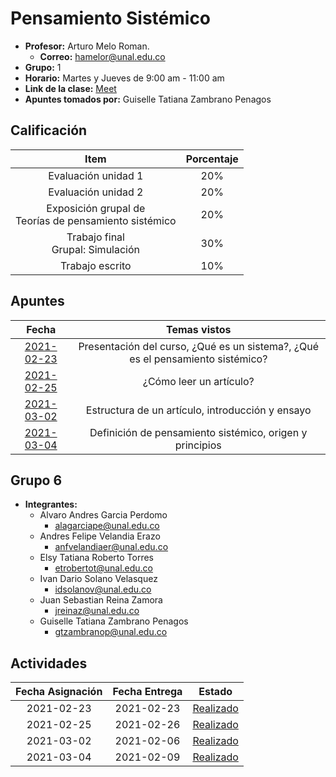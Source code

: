 #  Pensamiento Sistémico

- **Profesor:** Arturo Melo Roman.
  - **Correo:** hamelor@unal.edu.co
- **Grupo:** 1
- **Horario:** Martes y Jueves de 9:00 am - 11:00 am
- **Link de la clase:** [Meet](https://meet.google.com/dnj-piih-rac)
- **Apuntes tomados por:** Guiselle Tatiana Zambrano Penagos

## Calificación

| Item | Porcentaje |
| :---: | :---: |
| Evaluación unidad 1 | 20% |
| Evaluación unidad 2 | 20% |
| Exposición grupal de <br> Teorías de pensamiento sistémico | 20% |
| Trabajo final <br> Grupal: Simulación | 30% |
| Trabajo escrito | 10% |

## Apuntes

| Fecha | Temas vistos |
| :---: | :---: |
| [2021-02-23](class_notes/2021_02_23.md) | Presentación del curso, ¿Qué es un sistema?, ¿Qué es el pensamiento sistémico? |
| [2021-02-25](class_notes/2021_02_25.md) | ¿Cómo leer un artículo? |
| [2021-03-02](class_notes/2021_03_02.md) | Estructura de un artículo, introducción y ensayo |
| [2021-03-04](class_notes/2021_03_04.md) | Definición de pensamiento sistémico, origen y principios |

## Grupo 6

- **Integrantes:**
  - Alvaro Andres Garcia Perdomo
    - alagarciape@unal.edu.co
  - Andres Felipe Velandia Erazo
    - anfvelandiaer@unal.edu.co
  - Elsy Tatiana Roberto Torres
    - etrobertot@unal.edu.co
  - Ivan Dario Solano Velasquez
    - idsolanov@unal.edu.co
  - Juan Sebastian Reina Zamora
    - jreinaz@unal.edu.co
  - Guiselle Tatiana Zambrano Penagos
    - gtzambranop@unal.edu.co
## Actividades

| Fecha Asignación | Fecha Entrega | Estado |
| :---: | :---: | :---: |
| 2021-02-23 | 2021-02-23 | [Realizado](activities/00/statement.md) |
| 2021-02-25 | 2021-02-26 | [Realizado](activities/01/statement.md) |
| 2021-03-02 | 2021-02-06 | [Realizado](activities/02/statement.md) |
| 2021-03-04 | 2021-02-09 | [Realizado](activities/03/statement.md) |